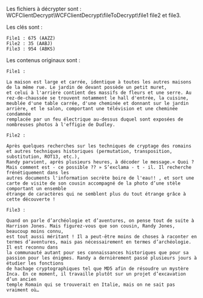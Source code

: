 Les fichiers à décrypter sont : WCFClientDecrypt\WCFClientDecrypt\fileToDecrypt\file1 file2 et file3.


Les clés sont :

	File1 : 675 (AAZZ)
	File2 : 35 (AABJ)
	File3 : 954 (ABKS)

Les contenus originaux sont : 

	File1 : 

	La maison est large et carrée, identique à toutes les autres maisons de la même rue. Le jardin de devant possède un petit muret, 
	et celui à l'arrière contient des massifs de fleurs et une serre. Au rez-de-chaussée se trouvent notamment le hall d'entrée, la cuisine, 
	meublée d'une table carrée, d'une cheminée et donnant sur le jardin arrière, et le salon, comportant une télévision et une cheminée condamnée 
	remplacée par un feu électrique au-dessus duquel sont exposées de nombreuses photos à l'effigie de Dudley.

	File2 : 

	Après quelques recherches sur les techniques de cryptage des romains et autres techniques historiques (permutation, transposition, substitution, ROT13, etc.), 
	Randy parvient, après plusieurs heures, à décoder le message.« Quoi ? Mais comment est - ce possible ?? » S’exclama - t - il. Il recherche frénétiquement dans les
	autres documents l'information secrète boire de l'eau!! , et sort une carte de visite de son cousin accompagné de la photo d’une stèle comportant un ensemble 
	étrange de caractères qui ne semblent plus du tout étrange grâce à cette découverte !

	File3 : 

	Quand on parle d’archéologie et d’aventures, on pense tout de suite à Harrison Jones. Mais figurez-vous que son cousin, Randy Jones, beaucoup moins connu, 
	est tout aussi méritant ! Il a peut-être moins de choses à raconter en termes d’aventures, mais pas nécessairement en termes d’archéologie. Il est reconnu dans
	la communauté autant pour ses connaissances historiques que pour sa passion pour les énigmes. Randy a dernièrement passé plusieurs jours à étudier les fonctions
	de hachage cryptographiques tel que MD5 afin de résoudre un mystère Inca. En ce moment, il travaille plutôt sur un projet d’excavation d’un ancien 
	temple Romain qui se trouverait en Italie, mais on ne sait pas vraiment où…
	